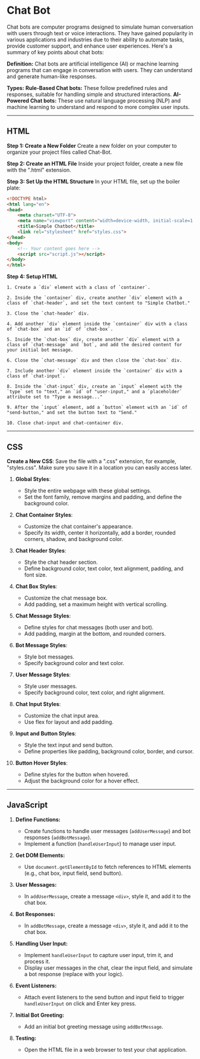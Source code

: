 # Chat Bot  #

Chat bots are computer programs designed to simulate human conversation with users through text or voice interactions. They have gained popularity in various applications and industries due to their ability to automate tasks, provide customer support, and enhance user experiences. Here's a summary of key points about chat bots:

**Definition:** Chat bots are artificial intelligence (AI) or machine learning programs that can engage in conversation with users. They can understand and generate human-like responses.

**Types:**
**Rule-Based Chat bots:** These follow predefined rules and responses, suitable for handling simple and structured interactions.
**AI-Powered Chat bots:** These use natural language processing (NLP) and machine learning to understand and respond to more complex user inputs.

---
## HTML ##

**Step 1: Create a New Folder**
Create a new folder on your computer to organize your project files called Chat-Bot.

**Step 2: Create an HTML File**
Inside your project folder, create a new file with the ".html" extension.

**Step 3: Set Up the HTML Structure**
In your HTML file, set up the boiler plate:

```html
<!DOCTYPE html>
<html lang="en">
<head>
    <meta charset="UTF-8">
    <meta name="viewport" content="width=device-width, initial-scale=1.0">
    <title>Simple Chatbot</title>
    <link rel="stylesheet" href="styles.css">
</head>
<body>
    <!-- Your content goes here -->
    <script src="script.js"></script>
</body>
</html>
```

**Step 4: Setup HTML**

    1. Create a `div` element with a class of `container`.

    2. Inside the `container` div, create another `div` element with a class of `chat-header`, and set the text content to "Simple Chatbot."

    3. Close the `chat-header` div.

    4. Add another `div` element inside the `container` div with a class of `chat-box` and an `id` of `chat-box`.

    5. Inside the `chat-box` div, create another `div` element with a class of `chat-message` and `bot`, and add the desired content for your initial bot message. 

    6. Close the `chat-message` div and then close the `chat-box` div.

    7. Include another `div` element inside the `container` div with a class of `chat-input`.

    8. Inside the `chat-input` div, create an `input` element with the `type` set to "text," an `id` of "user-input," and a `placeholder` attribute set to "Type a message..."

    9. After the `input` element, add a `button` element with an `id` of "send-button," and set the button text to "Send."
    
    10. Close chat-input and chat-container div.
---
## CSS ##

**Create a New CSS**:  Save the file with a ".css" extension, for example, "styles.css". Make sure you save it in a location you can easily access later.

1. **Global Styles**:
   - Style the entire webpage with these global settings.
   - Set the font family, remove margins and padding, and define the background color.

2. **Chat Container Styles**:
   - Customize the chat container's appearance.
   - Specify its width, center it horizontally, add a border, rounded corners, shadow, and background color.

3. **Chat Header Styles**:
   - Style the chat header section.
   - Define background color, text color, text alignment, padding, and font size.

4. **Chat Box Styles**:
   - Customize the chat message box.
   - Add padding, set a maximum height with vertical scrolling.

5. **Chat Message Styles**:
   - Define styles for chat messages (both user and bot).
   - Add padding, margin at the bottom, and rounded corners.

6. **Bot Message Styles**:
   - Style bot messages.
   - Specify background color and text color.

7. **User Message Styles**:
   - Style user messages.
   - Specify background color, text color, and right alignment.

8. **Chat Input Styles**:
    - Customize the chat input area.
    - Use flex for layout and add padding.

9. **Input and Button Styles**:
    - Style the text input and send button.
    - Define properties like padding, background color, border, and cursor.

10. **Button Hover Styles**:
    - Define styles for the button when hovered.
    - Adjust the background color for a hover effect.

---
## JavaScript ##


1. **Define Functions:**
   - Create functions to handle user messages (`addUserMessage`) and bot responses (`addBotMessage`).
   - Implement a function (`handleUserInput`) to manage user input.

2. **Get DOM Elements:**
   - Use `document.getElementById` to fetch references to HTML elements (e.g., chat box, input field, send button).

3. **User Messages:**
   - In `addUserMessage`, create a message `<div>`, style it, and add it to the chat box.

4. **Bot Responses:**
   - In `addBotMessage`, create a message `<div>`, style it, and add it to the chat box.

5. **Handling User Input:**
   - Implement `handleUserInput` to capture user input, trim it, and process it.
   - Display user messages in the chat, clear the input field, and simulate a bot response (replace with your logic).

6. **Event Listeners:**
   - Attach event listeners to the send button and input field to trigger `handleUserInput` on click and Enter key press.

7. **Initial Bot Greeting:**
   - Add an initial bot greeting message using `addBotMessage`.

8. **Testing:**
   - Open the HTML file in a web browser to test your chat application.
